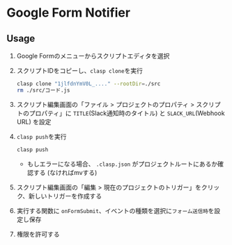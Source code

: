 # Google Form Notifier

## Usage

1. Google Formのメニューからスクリプトエディタを選択
2. スクリプトIDをコピーし、`clasp clone`を実行

    ```sh
    clasp clone "1jlfdnYmV0L_...." --rootDir=./src
    rm ./src/コード.js
    ```

3. スクリプト編集画面の「ファイル > プロジェクトのプロパティ > スクリプトのプロパティ」に `TITLE`(Slack通知時のタイトル) と `SLACK_URL`(Webhook URL) を設定
4. `clasp push`を実行

    ```sh
    clasp push
    ```

    - もしエラーになる場合、 `.clasp.json` がプロジェクトルートにあるか確認する (なければmvする)

5. スクリプト編集画面の「編集 > 現在のプロジェクトのトリガー」をクリック、新しいトリガーを作成する
6. 実行する関数に `onFormSubmit`、イベントの種類を選択に`フォーム送信時`を設定し保存
7. 権限を許可する
